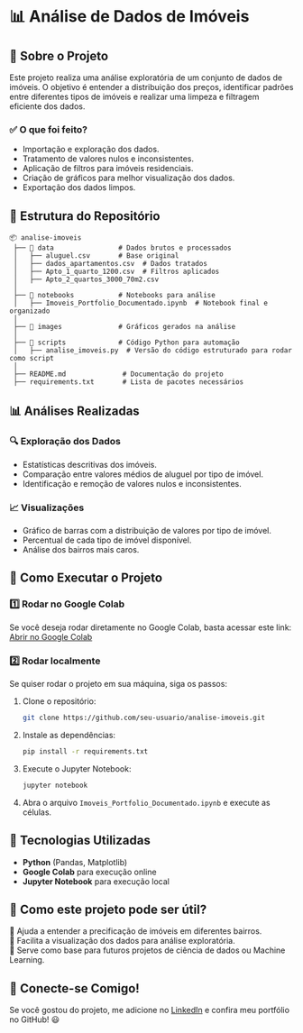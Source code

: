 # 📊 Análise de Dados de Imóveis

## 📌 Sobre o Projeto
Este projeto realiza uma análise exploratória de um conjunto de dados de imóveis. O objetivo é entender a distribuição dos preços, identificar padrões entre diferentes tipos de imóveis e realizar uma limpeza e filtragem eficiente dos dados.

### ✅ O que foi feito?
- Importação e exploração dos dados.
- Tratamento de valores nulos e inconsistentes.
- Aplicação de filtros para imóveis residenciais.
- Criação de gráficos para melhor visualização dos dados.
- Exportação dos dados limpos.

## 📂 Estrutura do Repositório
```
📦 analise-imoveis
 ├── 📂 data                # Dados brutos e processados
 │   ├── aluguel.csv       # Base original
 │   ├── dados_apartamentos.csv  # Dados tratados
 │   ├── Apto_1_quarto_1200.csv  # Filtros aplicados
 │   ├── Apto_2_quartos_3000_70m2.csv  
 │
 ├── 📂 notebooks           # Notebooks para análise
 │   ├── Imoveis_Portfolio_Documentado.ipynb  # Notebook final e organizado
 │
 ├── 📂 images              # Gráficos gerados na análise
 │
 ├── 📂 scripts             # Código Python para automação
 │   ├── analise_imoveis.py  # Versão do código estruturado para rodar como script
 │
 ├── README.md              # Documentação do projeto
 ├── requirements.txt       # Lista de pacotes necessários
```

## 📊 Análises Realizadas
### 🔍 Exploração dos Dados
- Estatísticas descritivas dos imóveis.
- Comparação entre valores médios de aluguel por tipo de imóvel.
- Identificação e remoção de valores nulos e inconsistentes.

### 📈 Visualizações
- Gráfico de barras com a distribuição de valores por tipo de imóvel.
- Percentual de cada tipo de imóvel disponível.
- Análise dos bairros mais caros.

## 🚀 Como Executar o Projeto
### 1️⃣ Rodar no Google Colab
Se você deseja rodar diretamente no Google Colab, basta acessar este link:
[Abrir no Google Colab](https://colab.research.google.com/github/seu-usuario/analise-imoveis/blob/main/notebooks/Imoveis_Portfolio_Documentado.ipynb)

### 2️⃣ Rodar localmente
Se quiser rodar o projeto em sua máquina, siga os passos:
1. Clone o repositório:
   ```bash
   git clone https://github.com/seu-usuario/analise-imoveis.git
   ```
2. Instale as dependências:
   ```bash
   pip install -r requirements.txt
   ```
3. Execute o Jupyter Notebook:
   ```bash
   jupyter notebook
   ```
4. Abra o arquivo `Imoveis_Portfolio_Documentado.ipynb` e execute as células.

## 🔧 Tecnologias Utilizadas
- **Python** (Pandas, Matplotlib)
- **Google Colab** para execução online
- **Jupyter Notebook** para execução local

## 🎯 Como este projeto pode ser útil?
🔹 Ajuda a entender a precificação de imóveis em diferentes bairros.  
🔹 Facilita a visualização dos dados para análise exploratória.  
🔹 Serve como base para futuros projetos de ciência de dados ou Machine Learning.  

## 📢 Conecte-se Comigo!
Se você gostou do projeto, me adicione no [LinkedIn](https://www.linkedin.com/in/hencheo) e confira meu portfólio no GitHub! 😃
